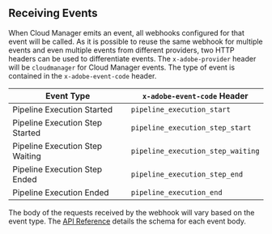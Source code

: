 ## Receiving Events

When Cloud Manager emits an event, all webhooks configured for that event will be called. As it is possible to reuse the same webhook for multiple events and even multiple events from different providers, two HTTP headers can be used to differentiate events. The `x-adobe-provider` header will be `cloudmanager` for Cloud Manager events. The type of event is contained in the `x-adobe-event-code` header.

| Event Type                      | `x-adobe-event-code` Header       |
|---------------------------------|-----------------------------------|
| Pipeline Execution Started      | `pipeline_execution_start`        |
| Pipeline Execution Step Started | `pipeline_execution_step_start`   |
| Pipeline Execution Step Waiting | `pipeline_execution_step_waiting` |
| Pipeline Execution Step Ended   | `pipeline_execution_step_end`     |
| Pipeline Execution Ended        | `pipeline_execution_end`          |

 The body of the requests received by the webhook will vary based on the event type. The [API Reference](swagger-specs/events.yaml) details the schema for each event body.